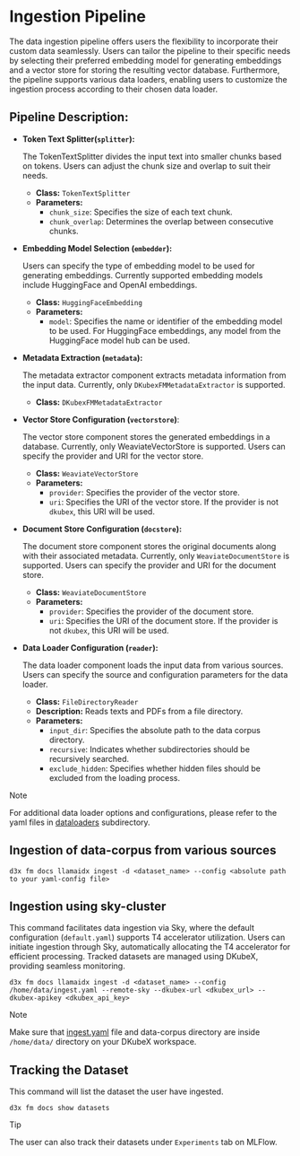 # Ingestion Pipeline
The data ingestion pipeline offers users the flexibility to incorporate their custom data seamlessly. Users can tailor the pipeline to their specific needs by selecting their preferred embedding model for generating embeddings and a vector store for storing the resulting vector database. Furthermore, the pipeline supports various data loaders, enabling users to customize the ingestion process according to their chosen data loader.

## Pipeline Description:

- **Token Text Splitter(`splitter`):**
  
  The TokenTextSplitter divides the input text into smaller chunks based on tokens. Users can adjust the chunk size and overlap to suit their needs.
  
  - **Class:** `TokenTextSplitter`
  - **Parameters:**
    - `chunk_size`: Specifies the size of each text chunk.
    - `chunk_overlap`: Determines the overlap between consecutive chunks.

- **Embedding Model Selection (`embedder`):**

  Users can specify the type of embedding model to be used for generating embeddings. Currently supported embedding models include HuggingFace and OpenAI embeddings.

  - **Class:** `HuggingFaceEmbedding`
  - **Parameters:**
    - `model`: Specifies the name or identifier of the embedding model to be used. For HuggingFace embeddings, any model from the HuggingFace model hub can be used.

- **Metadata Extraction (`metadata`):**

  The metadata extractor component extracts metadata information from the input data. Currently, only `DKubexFMMetadataExtractor` is supported.

  - **Class:** `DKubexFMMetadataExtractor`

- **Vector Store Configuration (`vectorstore`)**:

  The vector store component stores the generated embeddings in a database. Currently, only WeaviateVectorStore is supported. Users can specify the provider and URI for the vector store.

  - **Class:** `WeaviateVectorStore`
  - **Parameters:**
    - `provider`: Specifies the provider of the vector store.
    - `uri`: Specifies the URI of the vector store. If the provider is not `dkubex`, this URI will be used.

- **Document Store Configuration (`docstore`):**

  The document store component stores the original documents along with their associated metadata. Currently, only `WeaviateDocumentStore` is supported. Users can specify the provider and URI for the document store.

  - **Class:** `WeaviateDocumentStore`
  - **Parameters:**
    - `provider`: Specifies the provider of the document store.
    - `uri`: Specifies the URI of the document store. If the provider is not `dkubex`, this URI will be used.

- **Data Loader Configuration (`reader`):**

  The data loader component loads the input data from various sources. Users can specify the source and configuration parameters for the data loader. 

  - **Class:** `FileDirectoryReader`
  - **Description:** Reads texts and PDFs from a file directory.
  - **Parameters:**
    - `input_dir`: Specifies the absolute path to the data corpus directory.
    - `recursive`: Indicates whether subdirectories should be recursively searched.
    - `exclude_hidden`: Specifies whether hidden files should be excluded from the loading process.

> [!NOTE]  
> For additional data loader options and configurations, please refer to the yaml files in [dataloaders](./dataloaders) subdirectory.

## Ingestion of data-corpus from various sources

```
d3x fm docs llamaidx ingest -d <dataset_name> --config <absolute path to your yaml-config file>
```

## Ingestion using sky-cluster
This command facilitates data ingestion via Sky, where the default configuration (`default.yaml`) supports T4 accelerator utilization. Users can initiate ingestion through Sky, automatically allocating the T4 accelerator for efficient processing. Tracked datasets are managed using DKubeX, providing seamless monitoring. 

```
d3x fm docs llamaidx ingest -d <dataset_name> --config /home/data/ingest.yaml --remote-sky --dkubex-url <dkubex_url> --dkubex-apikey <dkubex_api_key>
```

> [!NOTE]  
> Make sure that [ingest.yaml](./ingest.yaml) file and data-corpus directory are inside `/home/data/` directory on your DKubeX workspace.

## Tracking the Dataset
This command will list the dataset the user have ingested.

```
d3x fm docs show datasets
```

> [!TIP]
> The user can also track their datasets under `Experiments` tab on MLFlow. 

